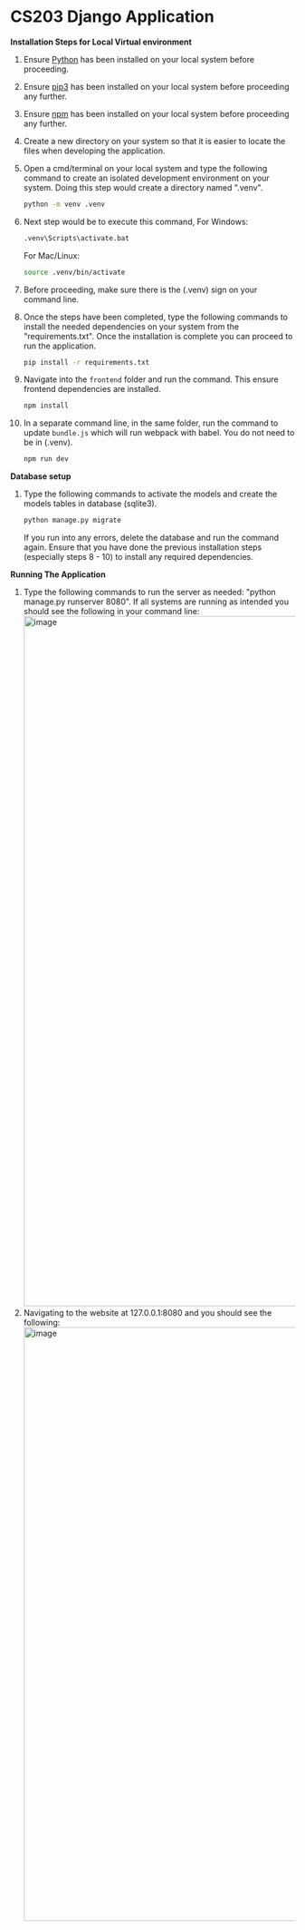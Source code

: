 # CS203 Django Application


**Installation Steps for Local Virtual environment**
1) Ensure [Python](https://www.python.org/downloads/) has been installed on your local system before proceeding.

2) Ensure [pip3](https://cloudzy.com/blog/pip-upgrade/) has been installed on your local system before proceeding any further. 

3) Ensure [npm](https://kinsta.com/blog/how-to-install-node-js/) has been installed on your local system before proceeding any further. 

4) Create a new directory on your system so that it is easier to locate the files when developing the application.

5) Open a cmd/terminal on your local system and type the following command to create an isolated development environment on your system. Doing this step would create a directory named ".venv".
    ```bash
    python -m venv .venv
    ```

6) Next step would be to execute this command,
   For Windows:
     ```bash
     .venv\Scripts\activate.bat
      ```
    For Mac/Linux:
    ```bash
    source .venv/bin/activate
    ```
7) Before proceeding, make sure there is the (.venv) sign on your command line.

8) Once the steps have been completed, type the following commands to install the needed dependencies on your system from the "requirements.txt". Once the installation is complete you can proceed to run the application.
    ```bash
   pip install -r requirements.txt
    ```

9) Navigate into the `frontend` folder and run the command. This ensure frontend dependencies are installed.
    ```bash
    npm install
    ```

10) In a separate command line, in the same folder, run the command to update `bundle.js` which will run webpack with babel. You do not need to be in (.venv).
    ```bash
    npm run dev
    ```

**Database setup**
1) Type the following commands to activate the models and create the models tables in database (sqlite3).
    ```bash
    python manage.py migrate
    ```
    If you run into any errors, delete the database and run the command again. Ensure that you have done the previous installation steps (especially steps 8 - 10) to install any required dependencies.

**Running The Application**
1) Type the following commands to run the server as needed:
    "python manage.py runserver 8080".
    If all systems are running as intended you should see the following in your command line:
    <img width="1217" alt="image" src="https://github.com/LostFoundT4/main/assets/116057891/fce55caf-ba34-42d5-a56d-20beaf54f256">
2) Navigating to the website at 127.0.0.1:8080 and you should see the following:
    <img width="1047" alt="image" src="https://github.com/LostFoundT4/main/assets/116057891/d6f83cf2-9046-49f4-a8c2-fa75841ffebf">

